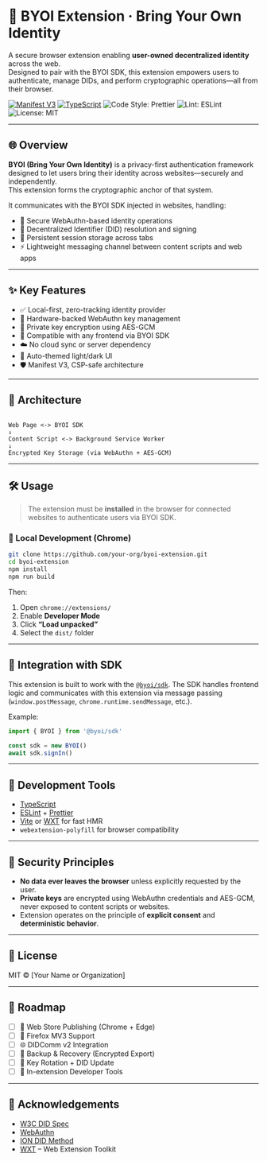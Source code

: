# 🧩 BYOI Extension · Bring Your Own Identity

A secure browser extension enabling **user-owned decentralized identity** across the web.  
Designed to pair with the BYOI SDK, this extension empowers users to authenticate, manage DIDs, and perform cryptographic operations—all from their browser.

<p align="left">
  <a href="https://developer.chrome.com/docs/extensions/mv3/intro/"><img alt="Manifest V3" src="https://img.shields.io/badge/Manifest%20V3-Enabled-green"></a>
  <a href="https://www.typescriptlang.org/"><img alt="TypeScript" src="https://img.shields.io/badge/Built%20with-TypeScript-3178c6"></a>
  <img alt="Code Style: Prettier" src="https://img.shields.io/badge/code_style-prettier-ff69b4">
  <img alt="Lint: ESLint" src="https://img.shields.io/badge/lint-eslint-yellow">
  <img alt="License: MIT" src="https://img.shields.io/badge/license-MIT-blue.svg">
</p>

---

## 🌐 Overview

**BYOI (Bring Your Own Identity)** is a privacy-first authentication framework designed to let users bring their identity across websites—securely and independently.  
This extension forms the cryptographic anchor of that system.

It communicates with the BYOI SDK injected in websites, handling:

- 🔐 Secure WebAuthn-based identity operations
- 🔑 Decentralized Identifier (DID) resolution and signing
- 🔄 Persistent session storage across tabs
- ⚡ Lightweight messaging channel between content scripts and web apps

---

## ✨ Key Features

- ✅ Local-first, zero-tracking identity provider
- 🔐 Hardware-backed WebAuthn key management
- 📁 Private key encryption using AES-GCM
- 🧩 Compatible with any frontend via BYOI SDK
- ☁️ No cloud sync or server dependency
- 🌙 Auto-themed light/dark UI
- 🛡️ Manifest V3, CSP-safe architecture

---

## 🧠 Architecture

```

Web Page <-> BYOI SDK
↓
Content Script <-> Background Service Worker
↓
Encrypted Key Storage (via WebAuthn + AES-GCM)

```

---

## 🛠️ Usage

> The extension must be **installed** in the browser for connected websites to authenticate users via BYOI SDK.

### 🧪 Local Development (Chrome)

```bash
git clone https://github.com/your-org/byoi-extension.git
cd byoi-extension
npm install
npm run build
```

Then:

1. Open `chrome://extensions/`
2. Enable **Developer Mode**
3. Click **“Load unpacked”**
4. Select the `dist/` folder

---

## 💼 Integration with SDK

This extension is built to work with the [`@byoi/sdk`](https://github.com/your-org/byoi-sdk).
The SDK handles frontend logic and communicates with this extension via message passing (`window.postMessage`, `chrome.runtime.sendMessage`, etc.).

Example:

```ts
import { BYOI } from '@byoi/sdk'

const sdk = new BYOI()
await sdk.signIn()
```

---

## 🧪 Development Tools

* [TypeScript](https://www.typescriptlang.org/)
* [ESLint](https://eslint.org/) + [Prettier](https://prettier.io/)
* [Vite](https://vitejs.dev/) or [WXT](https://wxt.dev/) for fast HMR
* `webextension-polyfill` for browser compatibility

---

## 🔐 Security Principles

* **No data ever leaves the browser** unless explicitly requested by the user.
* **Private keys** are encrypted using WebAuthn credentials and AES-GCM, never exposed to content scripts or websites.
* Extension operates on the principle of **explicit consent** and **deterministic behavior**.

---

## 📄 License

MIT © \[Your Name or Organization]

---

## 📌 Roadmap

* [ ] 🔧 Web Store Publishing (Chrome + Edge)
* [ ] 🦊 Firefox MV3 Support
* [ ] 🌐 DIDComm v2 Integration
* [ ] 🔁 Backup & Recovery (Encrypted Export)
* [ ] 🔑 Key Rotation + DID Update
* [ ] 🧪 In-extension Developer Tools

---

## 🙌 Acknowledgements

* [W3C DID Spec](https://www.w3.org/TR/did-core/)
* [WebAuthn](https://www.w3.org/TR/webauthn/)
* [ION DID Method](https://identity.foundation/ion/)
* [WXT](https://wxt.dev/) – Web Extension Toolkit


